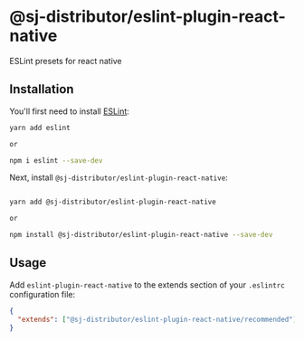 # @sj-distributor/eslint-plugin-react-native

ESLint presets for react native

## Installation

You'll first need to install [ESLint](https://eslint.org/):

```sh
yarn add eslint

or

npm i eslint --save-dev
```

Next, install `@sj-distributor/eslint-plugin-react-native`:

```sh

yarn add @sj-distributor/eslint-plugin-react-native

or

npm install @sj-distributor/eslint-plugin-react-native --save-dev
```

## Usage

Add `eslint-plugin-react-native` to the extends section of your `.eslintrc` configuration file:

```json
{
  "extends": ["@sj-distributor/eslint-plugin-react-native/recommended"]
}
```

